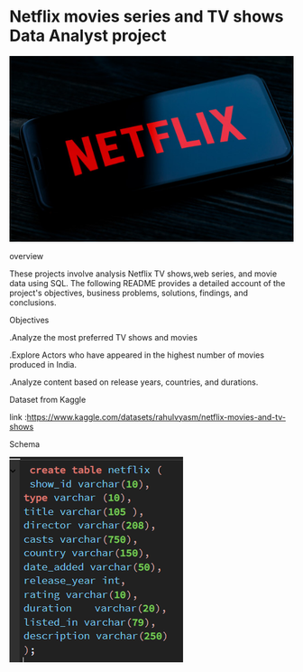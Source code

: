 # Netflix movies series and TV shows Data Analyst project

![netfix logo](https://github.com/saurav190101/Netflix-SQL-project/blob/main/download.jpeg)

overview

These projects involve analysis Netflix TV shows,web series, and movie data using SQL. 
The following README provides a detailed account of the project's objectives, business problems, solutions, findings, and conclusions.

Objectives

.Analyze the most preferred TV shows and movies

.Explore Actors who have appeared in the highest number of movies produced in India.

.Analyze content based on release years, countries, and durations.

Dataset from Kaggle

link :https://www.kaggle.com/datasets/rahulvyasm/netflix-movies-and-tv-shows

Schema

![screenshot](https://github.com/saurav190101/Netflix-SQL-project/blob/main/Screenshot%202024-09-26%20200545.png)




